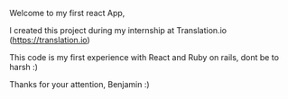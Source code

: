 Welcome to my first react App,

I created this project during my internship at Translation.io (https://translation.io)

This code is my first experience with React and Ruby on rails, dont be to harsh :)

Thanks for your attention, Benjamin :)

